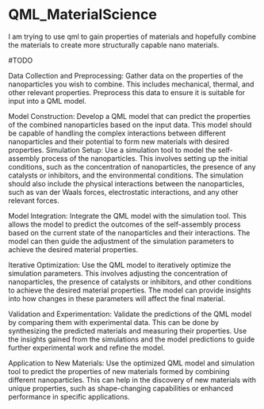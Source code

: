 # QML_MaterialScience
I am trying to use qml to gain properties of materials and hopefully combine the materials to create more structurally capable nano materials.


#TODO

Data Collection and Preprocessing: Gather data on the properties of the nanoparticles you wish to combine. This includes mechanical, thermal, and other relevant properties. Preprocess this data to ensure it is suitable for input into a QML model.

Model Construction: Develop a QML model that can predict the properties of the combined nanoparticles based on the input data. This model should be capable of handling the complex interactions between different nanoparticles and their potential to form new materials with desired properties.
Simulation Setup: Use a simulation tool to model the self-assembly process of the nanoparticles. This involves setting up the initial conditions, such as the concentration of nanoparticles, the presence of any catalysts or inhibitors, and the environmental conditions. The simulation should also include the physical interactions between the nanoparticles, such as van der Waals forces, electrostatic interactions, and any other relevant forces.

Model Integration: Integrate the QML model with the simulation tool. This allows the model to predict the outcomes of the self-assembly process based on the current state of the nanoparticles and their interactions. The model can then guide the adjustment of the simulation parameters to achieve the desired material properties.

Iterative Optimization: Use the QML model to iteratively optimize the simulation parameters. This involves adjusting the concentration of nanoparticles, the presence of catalysts or inhibitors, and other conditions to achieve the desired material properties. The model can provide insights into how changes in these parameters will affect the final material.

Validation and Experimentation: Validate the predictions of the QML model by comparing them with experimental data. This can be done by synthesizing the predicted materials and measuring their properties. Use the insights gained from the simulations and the model predictions to guide further experimental work and refine the model.

Application to New Materials: Use the optimized QML model and simulation tool to predict the properties of new materials formed by combining different nanoparticles. This can help in the discovery of new materials with unique properties, such as shape-changing capabilities or enhanced performance in specific applications.

